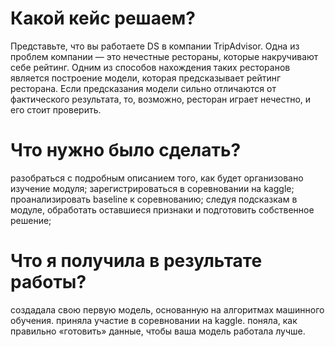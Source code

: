# Какой кейс решаем?
Представьте, что вы работаете DS в компании TripAdvisor. Одна из проблем компании — это нечестные рестораны, которые накручивают себе рейтинг. 
Одним из способов нахождения таких ресторанов является построение модели, которая предсказывает рейтинг ресторана. 
Если предсказания модели сильно отличаются от фактического результата, то, возможно, ресторан играет нечестно, и его стоит проверить.

# Что нужно было сделать?
разобраться с подробным описанием того, как будет организовано изучение модуля;
зарегистрироваться в соревновании на kaggle;
проанализировать baseline к соревнованию;
следуя подсказкам в модуле, обработать оставшиеся признаки и подготовить собственное решение;

# Что я получила в результате работы?
создадала свою первую модель, основанную на алгоритмах машинного обучения.
приняла участие в соревновании на kaggle.
поняла, как правильно «готовить» данные, чтобы ваша модель работала лучше.
